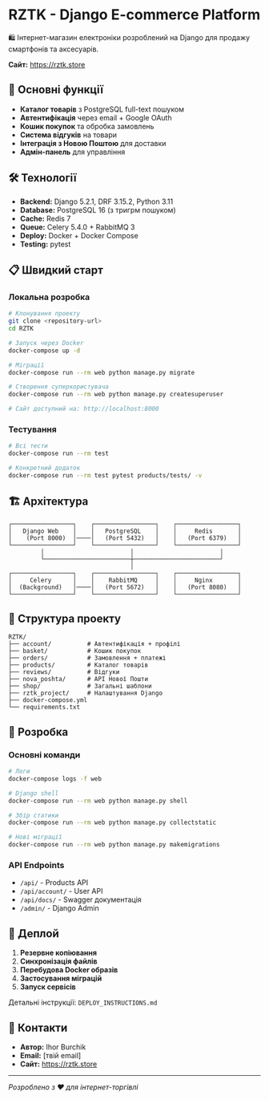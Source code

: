 # RZTK - Django E-commerce Platform

🛍️ Інтернет-магазин електроніки розроблений на Django для продажу смартфонів та аксесуарів.

**Сайт:** https://rztk.store

## 🚀 Основні функції

- **Каталог товарів** з PostgreSQL full-text пошуком
- **Автентифікація** через email + Google OAuth
- **Кошик покупок** та обробка замовлень
- **Система відгуків** на товари
- **Інтеграція з Новою Поштою** для доставки
- **Адмін-панель** для управління

## 🛠️ Технології

- **Backend:** Django 5.2.1, DRF 3.15.2, Python 3.11
- **Database:** PostgreSQL 16 (з тригрм пошуком)
- **Cache:** Redis 7
- **Queue:** Celery 5.4.0 + RabbitMQ 3
- **Deploy:** Docker + Docker Compose
- **Testing:** pytest

## 📋 Швидкий старт

### Локальна розробка
```bash
# Клонування проекту
git clone <repository-url>
cd RZTK

# Запуск через Docker
docker-compose up -d

# Міграції
docker-compose run --rm web python manage.py migrate

# Створення суперкористувача
docker-compose run --rm web python manage.py createsuperuser

# Сайт доступний на: http://localhost:8000
```

### Тестування
```bash
# Всі тести
docker-compose run --rm test

# Конкретний додаток
docker-compose run --rm test pytest products/tests/ -v
```

## 🏗️ Архітектура

```
┌─────────────────┐    ┌─────────────────┐    ┌─────────────────┐
│   Django Web    │    │   PostgreSQL    │    │     Redis       │
│    (Port 8000)  │────│   (Port 5432)   │    │   (Port 6379)   │
└─────────────────┘    └─────────────────┘    └─────────────────┘
         │                        │                        │
         └────────────────────────┼────────────────────────┘
                                  │
┌─────────────────┐    ┌─────────────────┐    ┌─────────────────┐
│     Celery      │    │    RabbitMQ     │    │     Nginx       │
│  (Background)   │────│   (Port 5672)   │    │   (Port 8080)   │
└─────────────────┘    └─────────────────┘    └─────────────────┘
```

## 📁 Структура проекту

```
RZTK/
├── account/          # Автентифікація + профілі
├── basket/           # Кошик покупок
├── orders/           # Замовлення + платежі
├── products/         # Каталог товарів
├── reviews/          # Відгуки
├── nova_poshta/      # API Нової Пошти
├── shop/             # Загальні шаблони
├── rztk_project/     # Налаштування Django
├── docker-compose.yml
└── requirements.txt
```

## 🔧 Розробка

### Основні команди
```bash
# Логи
docker-compose logs -f web

# Django shell
docker-compose run --rm web python manage.py shell

# Збір статики
docker-compose run --rm web python manage.py collectstatic

# Нові міграції
docker-compose run --rm web python manage.py makemigrations
```

### API Endpoints
- `/api/` - Products API
- `/api/account/` - User API
- `/api/docs/` - Swagger документація
- `/admin/` - Django Admin

## 🚀 Деплой

1. **Резервне копіювання**
2. **Синхронізація файлів**
3. **Перебудова Docker образів**
4. **Застосування міграцій**
5. **Запуск сервісів**

Детальні інструкції: `DEPLOY_INSTRUCTIONS.md`

## 📧 Контакти

- **Автор:** Ihor Burchik
- **Email:** [твій email]
- **Сайт:** https://rztk.store

---

*Розроблено з ❤️ для інтернет-торгівлі*